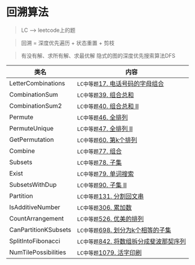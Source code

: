 # 回溯算法  
> LC --> leetcode上的题

> 回溯 = 深度优先遍历 + 状态重置 + 剪枝

> 有没有解、求所有解、求最优解
> 隐式的图的深度优先搜索算法DFS

类名|内容
---|---
LetterCombinations | `LC中等题`[17. 电话号码的字母组合](https://leetcode-cn.com/problems/letter-combinations-of-a-phone-number/)
CombinationSum | `LC中等题`[39. 组合总和](https://leetcode-cn.com/problems/combination-sum/submissions/)
CombinationSum2 | `LC中等题`[40. 组合总和 II](https://leetcode-cn.com/problems/combination-sum-ii/submissions/)
Permute | `LC中等题`[46. 全排列](https://leetcode-cn.com/problems/permutations/)
PermuteUnique | `LC中等题`[47. 全排列 II](https://leetcode-cn.com/problems/permutations-ii/submissions/)
GetPermutation | `LC中等题`[60. 第k个排列](https://leetcode-cn.com/problems/permutation-sequence/submissions/)
Combine | `LC中等题`[77. 组合](https://leetcode-cn.com/problems/combinations/submissions/)
Subsets | `LC中等题`[78. 子集](https://leetcode-cn.com/problems/subsets/)
Exist | `LC中等题`[79. 单词搜索](https://leetcode-cn.com/problems/word-search/)
SubsetsWithDup | `LC中等题`[90. 子集 II](https://leetcode-cn.com/problems/subsets-ii/)
Partition | `LC中等题`[131. 分割回文串](https://leetcode-cn.com/problems/palindrome-partitioning/)
IsAdditiveNumber | `LC中等题`[306. 累加数](https://leetcode-cn.com/problems/additive-number/)
CountArrangement | `LC中等题`[526. 优美的排列](https://leetcode-cn.com/problems/beautiful-arrangement/submissions/)
CanPartitionKSubsets | `LC中等题`[698. 划分为k个相等的子集](https://leetcode-cn.com/problems/partition-to-k-equal-sum-subsets/comments/)
SplitIntoFibonacci | `LC中等题`[842. 将数组拆分成斐波那契序列](https://leetcode-cn.com/problems/split-array-into-fibonacci-sequence/)
NumTilePossibilities | `LC中等题`[1079. 活字印刷](https://leetcode-cn.com/problems/letter-tile-possibilities/comments/)
